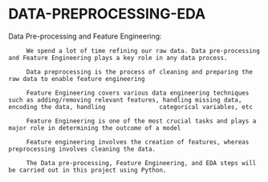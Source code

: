 # DATA-PREPROCESSING-EDA

Data Pre-processing and Feature Engineering:

         We spend a lot of time refining our raw data. Data pre-processing and Feature Engineering plays a key role in any data process.
         
         Data preprocessing is the process of cleaning and preparing the raw data to enable feature engineering

         Feature Engineering covers various data engineering techniques such as adding/removing relevant features, handling missing data, encoding the data, handling               categorical variables, etc

         Feature Engineering is one of the most crucial tasks and plays a major role in determining the outcome of a model

         Feature engineering involves the creation of features, whereas preprocessing involves cleaning the data. 

         The Data pre-processing, Feature Engineering, and EDA steps will be carried out in this project using Python.
